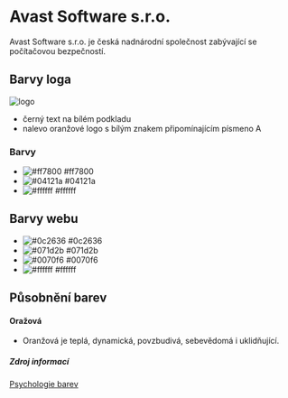 # Avast Software s.r.o.
Avast Software s.r.o. je česká nadnárodní společnost zabývající se počítačovou bezpečností.

## Barvy loga
![logo](https://encrypted-tbn0.gstatic.com/images?q=tbn:ANd9GcRWEKsN1tM9v1MEWd6CkXL4HuojX0MYItjZYg&usqp=CAU)
- černý text na bílém podkladu
- nalevo oranžové logo s bílým znakem připomínajícím písmeno A
### Barvy
- ![#ff7800](https://via.placeholder.com/15/ff7800/ff7800.png) #ff7800
- ![#04121a](https://via.placeholder.com/15/04121a/04121a.png) #04121a
- ![#ffffff](https://via.placeholder.com/15/ffffff/ffffff.png) #ffffff

## Barvy webu
- ![#0c2636](https://via.placeholder.com/15/0c2636/0c2636.png) #0c2636
- ![#071d2b](https://via.placeholder.com/15/071d2b/071d2b.png) #071d2b
- ![#0070f6](https://via.placeholder.com/15/0070f6/0070f6.png) #0070f6
- ![#ffffff](https://via.placeholder.com/15/ffffff/ffffff.png) #ffffff

## Působnění barev
#### Oražová
 - Oranžová je teplá, dynamická, povzbudivá, sebevědomá i uklidňující.


##### Zdroj informací
[Psychologie barev](http://www.jinudy.cz/clanky/psychologie-barev)